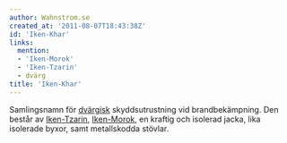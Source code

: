 ```yaml
---
author: Wahnstrom.se
created_at: '2011-08-07T18:43:38Z'
id: 'Iken-Khar'
links:
  mention:
  - 'Iken-Morok'
  - 'Iken-Tzarin'
  - dvärg
title: 'Iken-Khar'
---
```


Samlingsnamn för [dvärgisk] skyddsutrustning vid brandbekämpning. Den består av [Iken-Tzarin],
[Iken-Morok], en kraftig och isolerad jacka, lika isolerade byxor, samt metallskodda stövlar.

  [dvärgisk]: dvärg
  [Iken-Tzarin]: Iken-Tzarin
  [Iken-Morok]: Iken-Morok